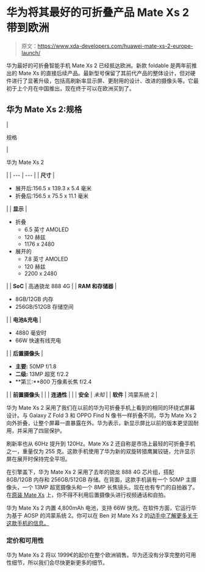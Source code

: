 # 华为将其最好的可折叠产品 Mate Xs 2 带到欧洲

> 原文：<https://www.xda-developers.com/huawei-mate-xs-2-europe-launch/>

华为最好的可折叠智能手机 Mate Xs 2 已经抵达欧洲。新款 foldable 是两年前推出的 Mate Xs 的直接后续产品。最新型号保留了其前代产品的整体设计，但对硬件进行了显著升级，包括高刷新率显示屏、更耐用的设计、改进的摄像头等。它最初于上个月在中国推出，现在终于可以在欧洲买到了。

## 华为 Mate Xs 2:规格

| 

规格

 | 

华为 Mate Xs 2

 |
| --- | --- |
| **尺寸** | 

*   展开后:156.5 x 139.3 x 5.4 毫米
*   折叠后:156.5 x 75.5 x 11.1 毫米

 |
| **显示** | 

*   折叠
    *   6.5 英寸 AMOLED
    *   120 赫兹
    *   1176 x 2480
*   展开的
    *   7.8 英寸 AMOLED
    *   120 赫兹
    *   2200 x 2480

 |
| **SoC** | 高通骁龙 888 4G |
| **RAM 和存储器** | 

*   8GB/12GB 内存
*   256GB/512GB 存储空间

 |
| **电池&充电** | 

*   4880 毫安时
*   66W 快速有线充电

 |
| **后置摄像头** | 

*   **主要:** 50MP f/1.8
*   **二级:** 13MP 超宽 f/2.2
*   **第三:**800 万像素长焦 f/2.4

 |
| **前置摄像头** |  |
| **连通性** |  |
| **安全** | *未知* |
| **软件** | 鸿蒙系统 2 |

华为 Mate Xs 2 采用了我们在以前的华为可折叠手机上看到的相同的环绕式屏幕设计。与 Galaxy Z Fold 3 和 OPPO Find N 像书一样折叠不同，华为 Mate Xs 2 向外折叠，让整个屏幕一直暴露在外。华为表示，新显示屏比以前的版本更坚固耐用，并采用了四层保护。

刷新率也从 60Hz 提升到 120Hz。Mate Xs 2 还自称是市场上最轻的可折叠手机之一，重量仅为 255 克。这款手机使用了华为新的双旋转猎鹰翼铰链，允许显示屏在展开时保持完全平坦。

在引擎盖下，华为 Mate Xs 2 采用了去年的骁龙 888 4G 芯片组，搭配 8GB/12GB 内存和 256GB/512GB 存储。在背面，这款手机装有一个 50MP 主摄像头，一个 13MP 超宽摄像头和一个 8MP 长焦镜头。现在也有专门的自拍器了。在[原装 Mate Xs](https://www.xda-developers.com/huwaei-mate-xs-foldable-hands-on/) 上，你不得不利用后置摄像头进行视频通话和自拍。

华为 Mate Xs 2 内置 4,800mAh 电池，支持 66W 快充。在软件方面，它运行华为基于 AOSP 的鸿蒙系统 2。你可以在 Ben 对 Mate Xs 2 的[动手中了解更多关于这款手机的信息。](https://www.xda-developers.com/huawei-mate-xs-2-hands-on/)

### 定价和可用性

华为 Mate Xs 2 将以 1999€的起价在整个欧洲销售。华为还没有分享完整的可用性细节，所以我们会尽快更新更多的细节。